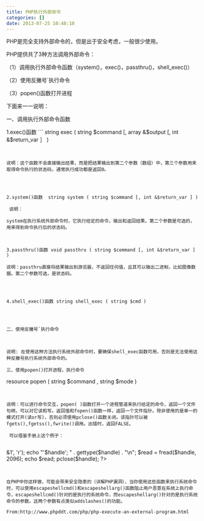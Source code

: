 ```yaml
---
title: PHP执行外部命令
categories: []
date: 2013-07-25 10:48:10
---
```


PHP是完全支持外部命令的，但是出于安全考虑，一般很少使用。

PHP提供共了3种方法调用外部命令：

（1）调用执行外部命令函数（system()，exec()，passthru()，shell_exec()）

（2）使用反撇号`执行命令

（3）popen()函数打开进程

下面来一一说明：

一、调用执行外部命令函数

1.exec()函数  ```
string exec ( string $command [, array &$output [, int &$return_var ］ )
```


说明：这个函数不会直接输出结果，而是把结果输出到第二个参数（数组）中，第三个参数用来取得命令执行的状态码，通常执行成功都是返回0。


```
<?php
	//打印出当前文件目录及其文件信息
	exec("dir",$out);
	print_r($out);
?>
```


2.system()函数  string system ( string $command [, int &$return_var ] )

 说明：

system在执行系统外部命令时，它执行给定的命令，输出和返回结果。第二个参数是可选的，用来得到命令执行后的状态码。


```
<?php
    system("dir");
?>

```

3.passthru()函数 void passthru ( string $command [, int &$return_var ] )

说明：passthru直接将结果输出到游览器，不返回任何值，且其可以输出二进制，比如图像数据。第二个参数可选，是状态码。


```
<?php
 passthru ('echo $PATH');
 ?>
```


4.shell_exec()函数 string shell_exec ( string $cmd )


```
<?php
/** by www.phpddt.com */
$output = shell_exec('ls -l');
var_dump($output);
?> 
```


二、使用反撇号`执行命令


```
<?php
	echo `dir`;
?> 

```

说明: 在使用这种方法执行系统外部命令时，要确保shell_exec函数可用，否则是无法使用这种反撇号执行系统外部命令的。

三、使用popen()打开进程，执行命令

```
resource popen ( string $command , string $mode )
```


说明：可以进行命令交互，popen( )函数打开一个进程管道来执行给定的命令，返回一个文件句柄，可以对它读和写。返回值和fopen()函数一样，返回一个文件指针。除非使用的是单一的模式打开(读or写)，否则必须使用pclose()函数关闭。该指针可以被fgets(),fgetss(),fwrite()调用。出错时，返回FALSE。

 可以借鉴手册上这个例子：


```
<?php
error_reporting(E_ALL);
$handle = popen('/path/to/executable 2>&1', 'r');
echo "'$handle'; " . gettype($handle) . "\n";
$read = fread($handle, 2096);
echo $read;
pclose($handle);
?> 
```


在PHP中你这样做，可能会带来安全隐患的（详解PHP漏洞），当你使用这些函数来执行系统命令时，可以使用escapeshellcmd()和escapeshellarg()函数阻止用户恶意在系统上执行命令，escapeshellcmd()针对的是执行的系统命令，而escapeshellarg()针对的是执行系统命令的参数。这两个参数有点类似addslashes()的功能。

From:http://www.phpddt.com/php/php-execute-an-external-program.html
